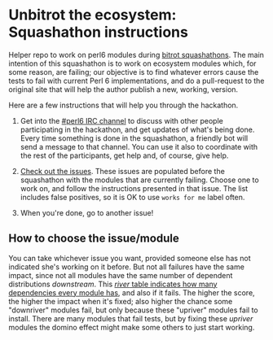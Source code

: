 # Unbitrot the ecosystem: Squashathon instructions

Helper repo to work on perl6 modules during [bitrot squashathons](https://twitter.com/zoffix/status/1022879125923672066). The main intention of this squashathon is to work on ecosystem modules which, for some reason, are failing; our objective is to find whatever errors cause the tests to fail with current Perl 6 implementations, and do a pull-request to the original site that will help the author publish a new, working, version.

Here are a few instructions that will help you through the hackathon.

1. Get into the [#perl6 IRC channel](https://perl6.org/irc) to discuss with other people participating in the hackathon, and get updates of what's being done. Every time something is done in the squashathon, a friendly bot will send a message to that channel. You can use it also to coordinate with the rest of the participants, get help and, of course, give help.

2. [Check out the issues](https://github.com/perl6/ecosystem-unbitrot/issues). These issues are populated before the squashathon with the modules that are currently failing. Choose one to work on, and follow the instructions presented in that issue. The list includes false positives, so it is OK to use `works for me` label often.

3. When you're done, go to another issue!

## How to choose the issue/module

You can take whichever issue you want, provided someone else has not indicated she's working on it before. But not all failures have the same impact, since not all modules have the same number of dependent distributions *downstream*. This [*river* table indicates how many dependencies every module has](https://github.com/JJ/p6-river/blob/master/data/river-scores.csv), and also if it fails. The higher the score, the higher the impact when it's fixed; also higher the chance some "downriver" modules fail, but only because these "upriver" modules fail to install. There are many modules that fail tests, but by fixing these *upriver* modules the domino effect might make some others to just start working.
